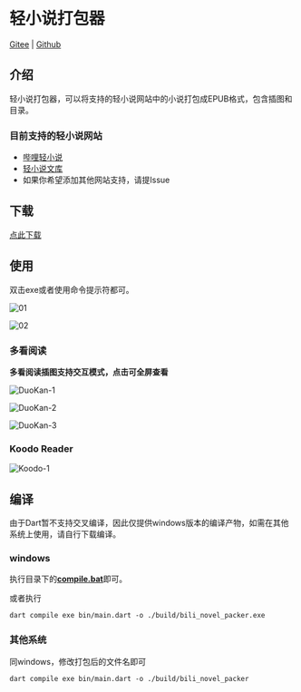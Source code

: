 # 轻小说打包器

[Gitee](https://gitee.com/Montaro2017/bili_novel_packer) | [Github](https://github.com/Montaro2017/bili_novel_packer)

## 介绍

轻小说打包器，可以将支持的轻小说网站中的小说打包成EPUB格式，包含插图和目录。

### 目前支持的轻小说网站
 - [哔哩轻小说](https://www.linovelib.com)
 - [轻小说文库](https://www.wenku8.net/login.php)
 - 如果你希望添加其他网站支持，请提Issue

## 下载

[点此下载](https://gitee.com/Montaro2017/bili_novel_packer/releases)

## 使用
双击exe或者使用命令提示符都可。

![01](./images/img.png)

![02](./images/img_1.png)


### 多看阅读

**多看阅读插图支持交互模式，点击可全屏查看**

![DuoKan-1](./images/duokan-1.jpg)

![DuoKan-2](./images/duokan-2.jpg)

![DuoKan-3](./images/duokan-3.jpg)

### Koodo Reader

![Koodo-1](./images/koodo-1.png)

## 编译

由于Dart暂不支持交叉编译，因此仅提供windows版本的编译产物，如需在其他系统上使用，请自行下载编译。

### windows
执行目录下的[**compile.bat**](./compile.bat)即可。

或者执行
```
dart compile exe bin/main.dart -o ./build/bili_novel_packer.exe
```

### 其他系统
同windows，修改打包后的文件名即可
```
dart compile exe bin/main.dart -o ./build/bili_novel_packer
```